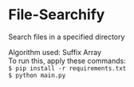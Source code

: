 # File-Searchify
Search files in a specified directory<br>

Algorithm used: Suffix Array<br>
To run this, apply these commands:<br>
`$ pip install -r requirements.txt`<br>
`$ python main.py`
